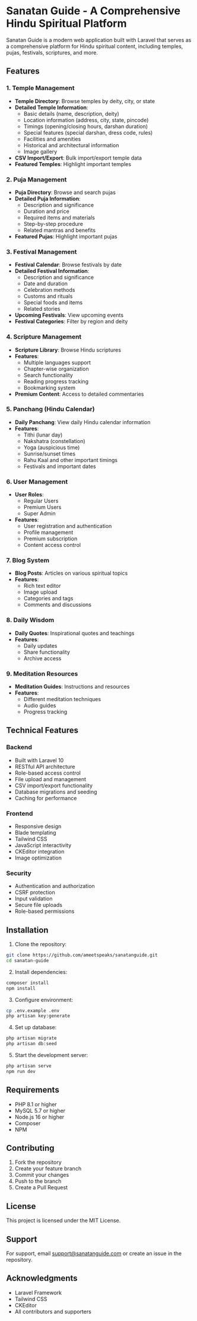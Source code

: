# Sanatan Guide - A Comprehensive Hindu Spiritual Platform

Sanatan Guide is a modern web application built with Laravel that serves as a comprehensive platform for Hindu spiritual content, including temples, pujas, festivals, scriptures, and more.

## Features

### 1. Temple Management
- **Temple Directory**: Browse temples by deity, city, or state
- **Detailed Temple Information**: 
  - Basic details (name, description, deity)
  - Location information (address, city, state, pincode)
  - Timings (opening/closing hours, darshan duration)
  - Special features (special darshan, dress code, rules)
  - Facilities and amenities
  - Historical and architectural information
  - Image gallery
- **CSV Import/Export**: Bulk import/export temple data
- **Featured Temples**: Highlight important temples

### 2. Puja Management
- **Puja Directory**: Browse and search pujas
- **Detailed Puja Information**:
  - Description and significance
  - Duration and price
  - Required items and materials
  - Step-by-step procedure
  - Related mantras and benefits
- **Featured Pujas**: Highlight important pujas

### 3. Festival Management
- **Festival Calendar**: Browse festivals by date
- **Detailed Festival Information**:
  - Description and significance
  - Date and duration
  - Celebration methods
  - Customs and rituals
  - Special foods and items
  - Related stories
- **Upcoming Festivals**: View upcoming events
- **Festival Categories**: Filter by region and deity

### 4. Scripture Management
- **Scripture Library**: Browse Hindu scriptures
- **Features**:
  - Multiple languages support
  - Chapter-wise organization
  - Search functionality
  - Reading progress tracking
  - Bookmarking system
- **Premium Content**: Access to detailed commentaries

### 5. Panchang (Hindu Calendar)
- **Daily Panchang**: View daily Hindu calendar information
- **Features**:
  - Tithi (lunar day)
  - Nakshatra (constellation)
  - Yoga (auspicious time)
  - Sunrise/sunset times
  - Rahu Kaal and other important timings
  - Festivals and important dates

### 6. User Management
- **User Roles**:
  - Regular Users
  - Premium Users
  - Super Admin
- **Features**:
  - User registration and authentication
  - Profile management
  - Premium subscription
  - Content access control

### 7. Blog System
- **Blog Posts**: Articles on various spiritual topics
- **Features**:
  - Rich text editor
  - Image upload
  - Categories and tags
  - Comments and discussions

### 8. Daily Wisdom
- **Daily Quotes**: Inspirational quotes and teachings
- **Features**:
  - Daily updates
  - Share functionality
  - Archive access

### 9. Meditation Resources
- **Meditation Guides**: Instructions and resources
- **Features**:
  - Different meditation techniques
  - Audio guides
  - Progress tracking

## Technical Features

### Backend
- Built with Laravel 10
- RESTful API architecture
- Role-based access control
- File upload and management
- CSV import/export functionality
- Database migrations and seeding
- Caching for performance

### Frontend
- Responsive design
- Blade templating
- Tailwind CSS
- JavaScript interactivity
- CKEditor integration
- Image optimization

### Security
- Authentication and authorization
- CSRF protection
- Input validation
- Secure file uploads
- Role-based permissions

## Installation

1. Clone the repository:
```bash
git clone https://github.com/ameetspeaks/sanatanguide.git
cd sanatan-guide
```

2. Install dependencies:
```bash
composer install
npm install
```

3. Configure environment:
```bash
cp .env.example .env
php artisan key:generate
```

4. Set up database:
```bash
php artisan migrate
php artisan db:seed
```

5. Start the development server:
```bash
php artisan serve
npm run dev
```

## Requirements

- PHP 8.1 or higher
- MySQL 5.7 or higher
- Node.js 16 or higher
- Composer
- NPM

## Contributing

1. Fork the repository
2. Create your feature branch
3. Commit your changes
4. Push to the branch
5. Create a Pull Request

## License

This project is licensed under the MIT License.

## Support

For support, email support@sanatanguide.com or create an issue in the repository.

## Acknowledgments

- Laravel Framework
- Tailwind CSS
- CKEditor
- All contributors and supporters
